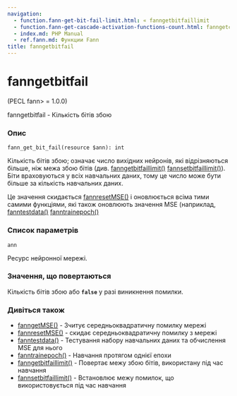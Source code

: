 ```yaml
---
navigation:
  - function.fann-get-bit-fail-limit.html: « fanngetbitfaillimit
  - function.fann-get-cascade-activation-functions-count.html: fanngetcascadeactivationfunctionscount »
  - index.md: PHP Manual
  - ref.fann.md: Функции Fann
title: fanngetbitfail
---
```

# fanngetbitfail

(PECL fann> = 1.0.0)

fanngetbitfail - Кількість бітів збою

### Опис

```methodsynopsis
fann_get_bit_fail(resource $ann): int
```

Кількість бітів збою; означає число вихідних нейронів, які відрізняються більше, ніж межа збою бітів (див. [fanngetbitfaillimit()](function.fann-get-bit-fail-limit.html) [fannsetbitfaillimit()](function.fann-set-bit-fail-limit.html)). Біти враховуються у всіх навчальних даних, тому це число може бути більше за кількість навчальних даних.

Це значення скидається [fannresetMSE()](function.fann-reset-mse.html) і оновлюється всіма тими самими функціями, які також оновлюють значення MSE (наприклад, [fanntestdata()](function.fann-test-data.html) [fanntrainepoch()](function.fann-train-epoch.html)

### Список параметрів

`ann`

Ресурс нейронної мережі.

### Значення, що повертаються

Кількість бітів збою або **`false`** у разі виникнення помилки.

### Дивіться також

-   [fanngetMSE()](function.fann-get-mse.html) - Зчитує середньоквадратичну помилку мережі
-   [fannresetMSE()](function.fann-reset-mse.html) - скидає середньоквадратичну помилку з мережі
-   [fanntestdata()](function.fann-test-data.html) - Тестування набору навчальних даних та обчислення MSE для нього
-   [fanntrainepoch()](function.fann-train-epoch.html) - Навчання протягом однієї епохи
-   [fanngetbitfaillimit()](function.fann-get-bit-fail-limit.html) - Повертає межу збою бітів, використану під час навчання
-   [fannsetbitfaillimit()](function.fann-set-bit-fail-limit.html) - Встановлює межу помилок, що використовується під час навчання
